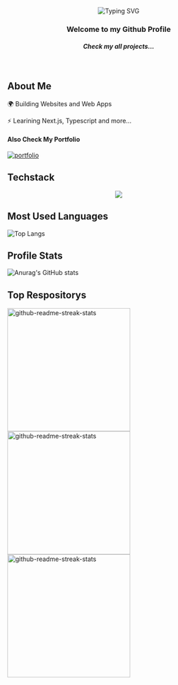 
<p align="center">
 <img src="https://readme-typing-svg.demolab.com?font=Fira+Code&size=25&duration=4000&pause=1000&color=F79513&center=true&width=435&lines=Hello%2C+I'm+Patryk+Kawiak;React+Developer;Websites+%26+Apps+creator" alt="Typing SVG" />
</p>

<h3 align="center">Welcome to my Github Profile</h3>
<h5 align="center">Check my all projects...</h5>
 <p align="center">
  <img src="https://komarev.com/ghpvc/?username=patrykkawiak&color=blue" alt="" />
  <img src="https://img.shields.io/github/followers/patrykkawiak?color=orange" alt="" />
  <img src="https://img.shields.io/badge/Top_Language-Javascript-yellow" alt="" />
  <img src="https://img.shields.io/badge/JS_Framework-React.js-skyblue" alt="" />
  <img src="https://img.shields.io/badge/Commercial_Experience-Yes-green" alt="" />
 </p>

 ## About Me 


 🌍 Building Websites and Web Apps

⚡️ Learining Next.js, Typescript and more...

  #### Also Check My Portfolio
  
[![portfolio](https://img.shields.io/badge/my_portfolio-000?style=for-the-badge&logo=ko-fi&logoColor=white)](https://portfolio-patrykkawiak.vercel.app/)

## Techstack

<p align="center"><img src="https://skillicons.dev/icons?i=vscode,js,react,nextjs,redux,sass,figma,firebase,git,github,gulp,mongodb"></p>

## Most Used Languages

![Top Langs](https://github-readme-stats.vercel.app/api/top-langs/?username=patrykkawiak&hide_progress=true)

## Profile Stats

![Anurag's GitHub stats](https://github-readme-stats.vercel.app/api?username=patrykkawiak&hide=contribs,prs)

## Top Respositorys

<p align="left">
     <a href="https://github.com/patrykkawiak/Portfolio"><img width="278" src="https://denvercoder1-github-readme-stats.vercel.app/api/pin/?username=patrykkawiak&repo=Portfolio&theme=react&bg_color=1F222E&title_color=F8D866&hide_border=true&icon_color=F8D866&show_icons=false" alt="github-readme-streak-stats"></a>
    <a href="https://github.com/patrykkawiak/ELBO"><img width="278" src="https://denvercoder1-github-readme-stats.vercel.app/api/pin/?username=patrykkawiak&repo=ELBO&theme=react&bg_color=1F222E&title_color=F8D866&hide_border=true&icon_color=F8D866&show_icons=false" alt="github-readme-streak-stats"></a>
   <a href="https://github.com/patrykkawiak/RecruitmentApp"><img width="278" src="https://denvercoder1-github-readme-stats.vercel.app/api/pin/?username=patrykkawiak&repo=RecruitmentApp&theme=react&bg_color=1F222E&title_color=F8D866&hide_border=true&icon_color=F8D866&show_icons=false" alt="github-readme-streak-stats"></a>
  </p>




